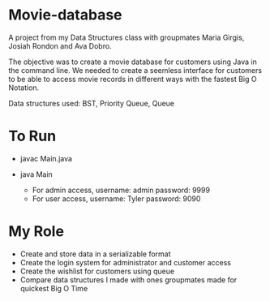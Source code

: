 # Movie-database

A project from my Data Structures class with groupmates Maria Girgis, Josiah Rondon and Ava Dobro.

The objective was to create a movie database for customers using Java in the command line. We needed to create a seemless interface for customers to be able to access movie records in different ways with the fastest Big O Notation.

Data structures used: BST, Priority Queue, Queue


# To Run

- javac Main.java
- java Main

    - For admin access, username: admin   password: 9999
    - For user access, username: Tyler    password: 9090

      
# My Role

- Create and store data in a serializable format
- Create the login system for administrator and customer access
- Create the wishlist for customers using queue
- Compare data structures I made with ones groupmates made for quickest Big O Time

